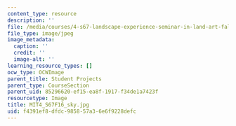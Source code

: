```yaml
---
content_type: resource
description: ''
file: /media/courses/4-s67-landscape-experience-seminar-in-land-art-fall-2016/f4391ef8dfdc985857a36e6f9228defc_MIT4_S67F16_sky.jpg
file_type: image/jpeg
image_metadata:
  caption: ''
  credit: ''
  image-alt: ''
learning_resource_types: []
ocw_type: OCWImage
parent_title: Student Projects
parent_type: CourseSection
parent_uid: 85296620-ef15-ea8f-1917-f34de1a7423f
resourcetype: Image
title: MIT4_S67F16_sky.jpg
uid: f4391ef8-dfdc-9858-57a3-6e6f9228defc
---
```


